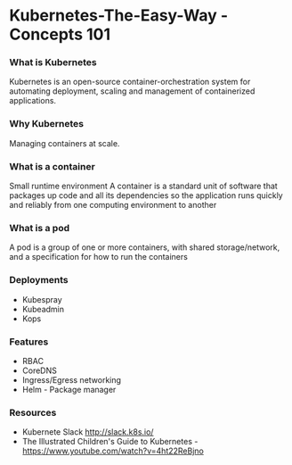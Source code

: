 # Kubernetes-The-Easy-Way - Concepts 101

### What is Kubernetes
Kubernetes is an open-source container-orchestration system for automating deployment, scaling and management of containerized applications. 

### Why Kubernetes
Managing containers at scale.

### What is a container 
Small runtime environment
A container is a standard unit of software that packages up code and all its dependencies so the application runs quickly and reliably from one computing environment to another

### What is a pod
A pod is a group of one or more containers, with shared storage/network, and a specification for how to run the containers

### Deployments
* Kubespray
* Kubeadmin
* Kops

### Features
* RBAC
* CoreDNS
* Ingress/Egress networking
* Helm - Package manager

### Resources
* Kubernete Slack http://slack.k8s.io/
* The Illustrated Children's Guide to Kubernetes - https://www.youtube.com/watch?v=4ht22ReBjno
